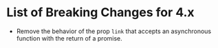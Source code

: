 # List of Breaking Changes for 4.x

-   Remove the behavior of the prop `link` that accepts an asynchronous function with the return of a promise.
